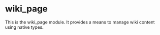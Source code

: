# wiki_page #

This is the wiki_page module. It provides a means to manage wiki content using native types.
